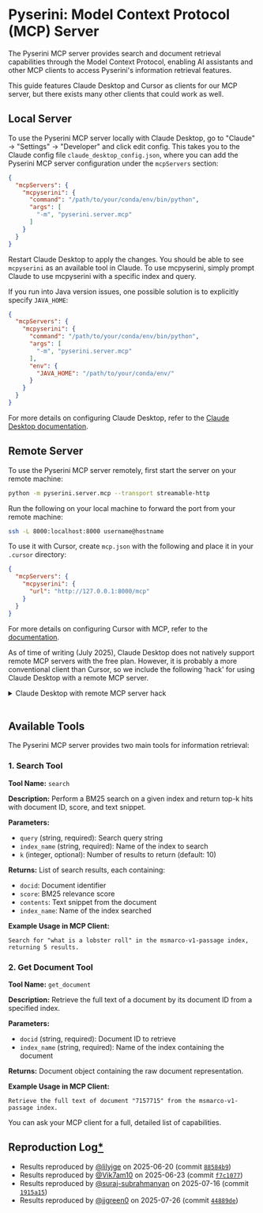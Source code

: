 # Pyserini: Model Context Protocol (MCP) Server

The Pyserini MCP server provides search and document retrieval capabilities through the Model Context Protocol, enabling AI assistants and other MCP clients to access Pyserini's information retrieval features.

This guide features Claude Desktop and Cursor as clients for our MCP server, but there exists many other clients that could work as well. 

## Local Server

To use the Pyserini MCP server locally with Claude Desktop, go to "Claude" -> "Settings" -> "Developer" and click edit config.
This takes you to the Claude config file `claude_desktop_config.json`, where you can add the Pyserini MCP server configuration under the `mcpServers` section:

```json
{
  "mcpServers": {
    "mcpyserini": {
      "command": "/path/to/your/conda/env/bin/python",
      "args": [
        "-m", "pyserini.server.mcp"
      ]
    }
  }
}
```

Restart Claude Desktop to apply the changes.
You should be able to see `mcpyserini` as an available tool in Claude.
To use mcpyserini, simply prompt Claude to use mcpyserini with a specific index and query.

If you run into Java version issues, one possible solution is to explicitly specify `JAVA_HOME`:

```json
{
  "mcpServers": {
    "mcpyserini": {
      "command": "/path/to/your/conda/env/bin/python",
      "args": [
        "-m", "pyserini.server.mcp"
      ],
      "env": {
        "JAVA_HOME": "/path/to/your/conda/env/"
      }
    }
  }
}
```

For more details on configuring Claude Desktop, refer to the [Claude Desktop documentation](https://modelcontextprotocol.io/quickstart/user).


## Remote Server

To use the Pyserini MCP server remotely, first start the server on your remote machine:

```bash
python -m pyserini.server.mcp --transport streamable-http
```

Run the following on your local machine to forward the port from your remote machine:

```bash
ssh -L 8000:localhost:8000 username@hostname
```

To use it with Cursor, create `mcp.json` with the following and place it in your `.cursor` directory:

```json
{
  "mcpServers": {
    "mcpyserini": {
      "url": "http://127.0.0.1:8000/mcp"
    }
  }
}
```

For more details on configuring Cursor with MCP, refer to the [documentation](https://docs.cursor.com/context/model-context-protocol). 

As of time of writing (July 2025), Claude Desktop does not natively support remote MCP servers with the free plan. 
However, it is probably a more conventional client than Cursor, so we include the following 'hack' for using Claude Desktop with a remote MCP server.

<details>
<summary>Claude Desktop with remote MCP server hack</summary>
<br/>

Start the MCP server on your remote machine with the same instructions as above.

Download our bridging script on your local machine with the following command:

```bash
wget https://raw.githubusercontent.com/castorini/pyserini/refs/heads/master/pyserini/server/mcp/pyserini_bridge.py -O pyserini_bridge.py
```

Modify your Claude Desktop configuration file `claude_desktop_config.json` with the following to point to the script you just downloaded: 

```json
{
  "mcpServers": {
    "mcp_pyserini": {
      "command": "/path/to/your/conda/env/bin/python",
      "args": [
        "path/to/your/pyserini_bridge.py"
      ]
    }
  }
}
```

Restart Claude Desktop and you should be good to go.
</details>
<br/>

## Available Tools

The Pyserini MCP server provides two main tools for information retrieval:

### 1. Search Tool

**Tool Name:** `search`

**Description:** Perform a BM25 search on a given index and return top-k hits with document ID, score, and text snippet.

**Parameters:**
- `query` (string, required): Search query string
- `index_name` (string, required): Name of the index to search
- `k` (integer, optional): Number of results to return (default: 10)

**Returns:** List of search results, each containing:
- `docid`: Document identifier
- `score`: BM25 relevance score
- `contents`: Text snippet from the document
- `index_name`: Name of the index searched

**Example Usage in MCP Client:**

```
Search for "what is a lobster roll" in the msmarco-v1-passage index, returning 5 results.
```

### 2. Get Document Tool

**Tool Name:** `get_document`

**Description:** Retrieve the full text of a document by its document ID from a specified index.

**Parameters:**
- `docid` (string, required): Document ID to retrieve
- `index_name` (string, required): Name of the index containing the document

**Returns:** Document object containing the raw document representation.

**Example Usage in MCP Client:**

```
Retrieve the full text of document "7157715" from the msmarco-v1-passage index.
```

You can ask your MCP client for a full, detailed list of capabilities. 

## Reproduction Log[*](reproducibility.md)

+ Results reproduced by [@lilyjge](https://github.com/lilyjge) on 2025-06-20 (commit [`88584b9`](https://github.com/castorini/pyserini/commit/88584b982ac9878775be1ffb0b1a8673c0cccd3b))
+ Results reproduced by [@Vik7am10](https://github.com/Vik7am10) on 2025-06-23 (commit [`f7c1077`](https://github.com/castorini/pyserini/commit/f7c10776c486744b8f28f753df29036cdfd28389))
+ Results reproduced by [@suraj-subrahmanyan](https://github.com/suraj-subrahmanyan) on 2025-07-16 (commit [`1915a15`](https://github.com/castorini/pyserini/commit/1915a154326f829b91308f275227a8bbb42eea9b))
+ Results reproduced by [@jjgreen0](https://github.com/JJGreen0) on 2025-07-26 (commit [`44889de`](https://github.com/castorini/pyserini/commit/44889de3d151b2e1317934b405b3ad6badd81308))

